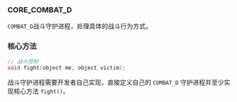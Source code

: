 ### CORE_COMBAT_D

`COMBAT_D`战斗守护进程，处理具体的战斗行为方式。

### 核心方法

```c
// 战斗控制
void fight(object me, object victim);
```

战斗守护进程需要开发者自己实现，直接定义自己的 `COMBAT_D` 守护进程并至少实现核心方法 `fight()`。
